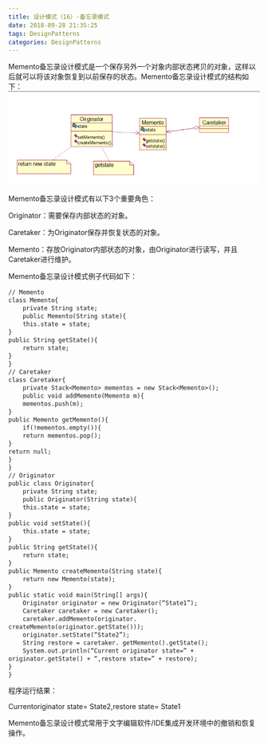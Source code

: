 ```yaml
---
title: 设计模式（16）-备忘录模式
date: 2018-09-28 21:35:25
tags: DesignPatterns
categories: DesignPatterns
---
```


Memento备忘录设计模式是一个保存另外一个对象内部状态拷贝的对象，这样以后就可以将该对象恢复到以前保存的状态。Memento备忘录设计模式的结构如下：
![这里写图片描述](2018/09/28/设计模式（16）-备忘录模式/20160723184322291.png)
<!-- more -->
Memento备忘录设计模式有以下3个重要角色：

Originator：需要保存内部状态的对象。

Caretaker：为Originator保存并恢复状态的对象。

Memento：存放Originator内部状态的对象，由Originator进行读写，并且Caretaker进行维护。

Memento备忘录设计模式例子代码如下：

```
// Memento
class Memento{
	private String state;
	public Memento(String state){
	this.state = state;
}
public String getState(){
	return state;
}
}
// Caretaker
class Caretaker{
	private Stack<Memento> mementos = new Stack<Memento>();
	public void addMemento(Memento m){
	mementos.push(m);
}
public Memento getMemento(){
	if(!mementos.empty()){
	return mementos.pop();
}
return null;
}
}
// Originator
public class Originator{
	private String state;
	public Originator(String state){
	this.state = state;
}
public void setState(){
	this.state = state;
}
public String getState(){
	return state;
}
public Memento createMemento(String state){
	return new Memento(state);
}
public static void main(String[] args){
	Originator originator = new Originator(“State1”);
	Caretaker caretaker = new Caretaker();
	caretaker.addMemento(originator. createMemento(originator.getState()));
	originator.setState(“State2”);
	String restore = caretaker. getMemento().getState();
	System.out.println(“Current originator state=” + originator.getState() + “,restore state=” + restore);
}
}
```
程序运行结果：

Currentoriginator state= State2,restore state= State1

Memento备忘录设计模式常用于文字编辑软件/IDE集成开发环境中的撤销和恢复操作。
